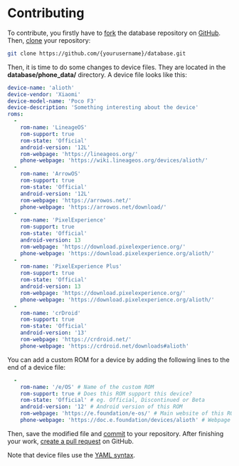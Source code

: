 # Contributing

To contribute, you firstly have to [fork](https://docs.github.com/en/get-started/quickstart/fork-a-repo) the database repository on [GitHub](https://github.com/Customrombay/database). Then, [clone](https://docs.github.com/en/repositories/creating-and-managing-repositories/cloning-a-repository) your repository:
```bash
git clone https://github.com/{yourusername}/database.git
```

Then, it is time to do some changes to device files. They are located in  the **database/phone_data/** directory. A device file looks like this:

```yaml
device-name: 'alioth'
device-vendor: 'Xiaomi'
device-model-name: 'Poco F3'
device-description: 'Something interesting about the device'
roms: 
  - 
    rom-name: 'LineageOS'
    rom-support: true
    rom-state: 'Official'
    android-version: '12L'
    rom-webpage: 'https://lineageos.org/'
    phone-webpage: 'https://wiki.lineageos.org/devices/alioth/'
  - 
    rom-name: 'ArrowOS'
    rom-support: true
    rom-state: 'Official'
    android-version: '12L'
    rom-webpage: 'https://arrowos.net/'
    phone-webpage: 'https://arrowos.net/download/'
  - 
    rom-name: 'PixelExperience'
    rom-support: true
    rom-state: 'Official'
    android-version: 13
    rom-webpage: 'https://download.pixelexperience.org/'
    phone-webpage: 'https://download.pixelexperience.org/alioth/'
  - 
    rom-name: 'PixelExperience Plus'
    rom-support: true
    rom-state: 'Official'
    android-version: 13
    rom-webpage: 'https://download.pixelexperience.org/'
    phone-webpage: 'https://download.pixelexperience.org/alioth/'
  - 
    rom-name: 'crDroid'
    rom-support: true
    rom-state: 'Official'
    android-version: '13'
    rom-webpage: 'https://crdroid.net/'
    phone-webpage: 'https://crdroid.net/downloads#alioth'
```

You can add a custom ROM for a device by adding the following lines to the end of a device file:

```yaml
  - 
    rom-name: '/e/OS' # Name of the custom ROM
    rom-support: true # Does this ROM support this device?
    rom-state: 'Official' # eg. Official, Discontinued or Beta
    android-version: '12' # Android version of this ROM
    rom-webpage: 'https://e.foundation/e-os/' # Main website of this ROM
    phone-webpage: 'https://doc.e.foundation/devices/alioth' # Webpage of this device
```

Then, save the modified file and [commit](https://github.com/git-guides/git-commit) to your repository. After finishing your work, [create a pull request](https://docs.github.com/en/pull-requests/collaborating-with-pull-requests/proposing-changes-to-your-work-with-pull-requests/creating-a-pull-request) on GitHub.

Note that device files use the [YAML syntax](https://docs.ansible.com/ansible/latest/reference_appendices/YAMLSyntax.html).